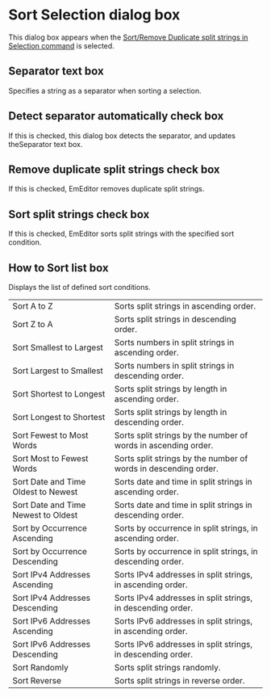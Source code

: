 # Sort Selection dialog box

This dialog box appears when the
[Sort/Remove Duplicate split strings in Selection command](../../cmd/sort/sort_sel) is selected.

## Separator text box

Specifies a string as a separator when sorting a selection.

## Detect separator automatically check box

If this is checked, this dialog box detects the separator, and updates theSeparator text box.

## Remove duplicate split strings check box

If this is checked, EmEditor removes duplicate split strings.

## Sort split strings check box

If this is checked, EmEditor sorts split strings with the specified sort condition.

## How to Sort list box

Displays the list of defined sort conditions.

|     |     |
| --- | --- |
| Sort A to Z | Sorts split strings in ascending order. |
| Sort Z to A | Sorts split strings in descending order. |
| Sort Smallest to Largest | Sorts numbers in split strings in ascending order. |
| Sort Largest to Smallest | Sorts numbers in split strings in descending order. |
| Sort Shortest to Longest | Sorts split strings by length in ascending order. |
| Sort Longest to Shortest | Sorts split strings by length in descending order. |
| Sort Fewest to Most Words | Sorts split strings by the number of words in ascending order. |
| Sort Most to Fewest Words | Sorts split strings by the number of words in descending order. |
| Sort Date and Time Oldest to Newest | Sorts date and time in split strings in ascending order. |
| Sort Date and Time Newest to Oldest | Sorts date and time in split strings in descending order. |
| Sort by Occurrence Ascending | Sorts by occurrence in split strings, in ascending order. |
| Sort by Occurrence Descending | Sorts by occurrence in split strings, in descending order. |
| Sort IPv4 Addresses Ascending | Sorts IPv4 addresses in split strings, in ascending order. |
| Sort IPv4 Addresses Descending | Sorts IPv4 addresses in split strings, in descending order. |
| Sort IPv6 Addresses Ascending | Sorts IPv6 addresses in split strings, in ascending order. |
| Sort IPv6 Addresses Descending | Sorts IPv6 addresses in split strings, in descending order. |
| Sort Randomly | Sorts split strings randomly. |
| Sort Reverse | Sorts split strings in reverse order. |


